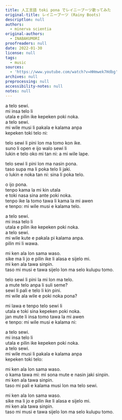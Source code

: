 ```yaml
---
title: 人工言語 toki pona でレイニーブーツ歌ってみた
original-title: レイニーブーツ (Rainy Boots)
descriptlon: null
authors:
  - minerva scientia
original-authors:
  - INABAKUMORI
proofreaders: null
date: 2022-01-30
license: null
tags:
  - music
sources:
  - 'https://www.youtube.com/watch?v=HHmwek7Hdbg'
archives: null
preprocessing: null
accessibility-notes: null
notes: null
---
```

a telo sewi.  
mi insa telo li  
utala e pilin ike kepeken poki noka.  
a telo sewi.  
mi wile musi li pakala e kalama anpa  
kepeken toki telo ni:

telo sewi li pini lon ma tomo kon ike.  
suno li open e ijo walo sewi li  
lukin e telo oko mi tan ni: a mi wile lape.

telo sewi li pini lon ma nasin pona.  
taso supa ma li poka telo li jaki.  
o lukin e noka tan ni: sina li poka telo.

o ijo pona.  
tenpo kama la mi kin utala  
e toki nasa sina ante poki noka.  
tenpo ike la tomo tawa li kama la mi awen  
e tenpo: mi wile musi e kalama telo.

a telo sewi.  
mi insa telo li  
utala e pilin ike kepeken poki noka.  
a telo sewi.  
mi wile kute e pakala pi kalama anpa.  
pilin mi li wawa.

mi ken ala lon sama waso.  
sike ma li jo e pilin ike li alasa e sijelo mi.  
mi ken ala tawa sinpin.  
taso mi musi e tawa sijelo lon ma selo kulupu tomo.

telo sewi li pini la mi lon ma telo.  
a mute telo anpa li suli seme?  
sewi li pali e telo li kin pini.  
mi wile ala wile e poki noka pona?

mi lawa e tenpo telo sewi li  
utala e toki sina kepeken poki noka.  
jan mute li insa tomo tawa la mi awen  
e tenpo: mi wile musi e kalama ni:

a telo sewi.  
mi insa telo li  
utala e pilin ike kepeken poki noka.  
a telo sewi.  
mi wile musi li pakala e kalama anpa  
kepeken toki telo:

mi ken ala lon sama waso.  
o kama tawa mi: mi sona mute e nasin jaki sinpin.  
mi ken ala tawa sinpin.  
taso mi pali e kalama musi lon ma telo sewi.

mi ken ala lon sama waso.  
sike ma li jo e pilin ike li alasa e sijelo mi.  
mi ken ala tawa sinpin.  
taso mi musi e tawa sijelo lon ma selo kulupu tomo.

